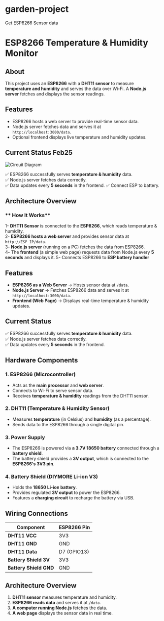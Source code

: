 # garden-project

Get ESP8266 Sensor data

# ESP8266 Temperature & Humidity Monitor

## About

This project uses an **ESP8266** with a **DHT11 sensor** to measure **temperature and humidity** and serves the data over Wi-Fi. A **Node.js server** fetches and displays the sensor readings.

## Features

- ESP8266 hosts a web server to provide real-time sensor data.
- Node.js server fetches data and serves it at `http://localhost:3000/data`.
- Optional frontend displays live temperature and humidity updates.

## Current Status Feb25

![Circuit Diagram](https://github.com/lcniell123/garden-project/blob/main/img/4-connect-battery/battery-connect-1.jpg)

✅ ESP8266 successfully serves **temperature & humidity** data.  
✅ Node.js server fetches data correctly.  
✅ Data updates every **5 seconds** in the frontend.
✅ Connect ESP to battery.

## Architecture Overview

### ** How It Works**

1- **DHT11 Sensor** is connected to the **ESP8266**, which reads temperature & humidity.  
2- **ESP8266 hosts a web server** and provides sensor data at `http://ESP_IP/data`.  
3️- **Node.js server** (running on a PC) fetches the data from ESP8266.  
4️- The **frontend** (a simple web page) requests data from Node.js every **5 seconds** and displays it.
5- Connects ESP8266 to **ESP battery handler**

## Features

- **ESP8266 as a Web Server** → Hosts sensor data at `/data`.
- **Node.js Server** → Fetches ESP8266 data and serves it at `http://localhost:3000/data`.
- **Frontend (Web Page)** → Displays real-time temperature & humidity updates.

## Current Status

✅ ESP8266 successfully serves **temperature & humidity** data.  
✅ Node.js server fetches data correctly.  
✅ Data updates every **5 seconds** in the frontend.

## Hardware Components

### **1. ESP8266 (Microcontroller)**

- Acts as the **main processor** and **web server**.
- Connects to Wi-Fi to serve sensor data.
- Receives **temperature & humidity** readings from the DHT11 sensor.

### **2. DHT11 (Temperature & Humidity Sensor)**

- Measures **temperature** (in Celsius) and **humidity** (as a percentage).
- Sends data to the ESP8266 through a single digital pin.

### **3. Power Supply**

- The ESP8266 is powered via **a 3.7V 18650 battery** connected through a **battery shield**.
- The battery shield provides a **3V output**, which is connected to the **ESP8266's 3V3 pin**.

### **4. Battery Shield (DIYMORE Li-ion V3)**

- Holds the **18650 Li-ion battery**.
- Provides regulated **3V output** to power the ESP8266.
- Features a **charging circuit** to recharge the battery via USB.

## Wiring Connections

| **Component**          | **ESP8266 Pin** |
| ---------------------- | --------------- |
| **DHT11 VCC**          | 3V3             |
| **DHT11 GND**          | GND             |
| **DHT11 Data**         | D7 (GPIO13)     |
| **Battery Shield 3V**  | 3V3             |
| **Battery Shield GND** | GND             |

## Architecture Overview

1. **DHT11 sensor** measures temperature and humidity.
2. **ESP8266 reads data** and serves it at `/data`.
3. **A computer running Node.js** fetches the data.
4. **A web page** displays the sensor data in real time.
